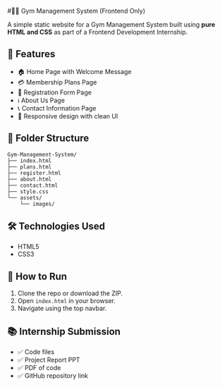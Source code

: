 #🏋️‍♂️ Gym Management System (Frontend Only)

A simple static website for a Gym Management System built using **pure HTML and CSS** as part of a Frontend Development Internship.

## 🔧 Features

- 🏠 Home Page with Welcome Message
- 💳 Membership Plans Page
- 📝 Registration Form Page
- ℹ️ About Us Page
- 📞 Contact Information Page
- 🎨 Responsive design with clean UI

## 📁 Folder Structure

```
Gym-Management-System/
├── index.html
├── plans.html
├── register.html
├── about.html
├── contact.html
├── style.css
└── assets/
    └── images/
```

## 🛠️ Technologies Used

- HTML5
- CSS3

## 🚀 How to Run

1. Clone the repo or download the ZIP.
2. Open `index.html` in your browser.
3. Navigate using the top navbar.

## 📚 Internship Submission

- ✅ Code files
- ✅ Project Report PPT
- ✅ PDF of code
- ✅ GitHub repository link
